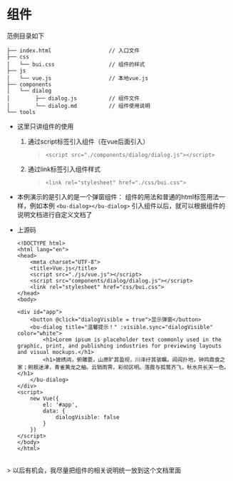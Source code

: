 # 组件


范例目录如下

    ├── index.html                  // 入口文件
    ├── css
    │   └── bui.css                 // 组件的样式
    ├── js
    │   └── vue.js                  // 本地vue.js
    ├── components
    │   └── dialog
    │        ├── dialog.js          // 组件文件
    │        └── dialog.md          // 组件使用说明
    └── tools

* 这里只讲组件的使用

    1. 通过script标签引入组件（在vue后面引入）
        > `<script src="./components/dialog/dialog.js"></script>`
    1. 通过link标签引入组件样式
        > `<link rel="stylesheet" href="./css/bui.css">`


* 本例演示的是引入的是一个弹窗组件：
    组件的用法和普通的html标签用法一样，例如本例 `<bu-dialog></bu-dialog>`
    引入组件以后，就可以根据组件的说明文档进行自定义文档了


* 上源码
    ```
    <!DOCTYPE html>
    <html lang="en">
    <head>
        <meta charset="UTF-8">
        <title>Vue.js</title>
        <script src="./js/vue.js"></script>
        <script src="components/dialog/dialog.js"></script>
        <link rel="stylesheet" href="css/bui.css">
    </head>
    <body>

    <div id="app">
        <button @click="dialogVisible = true">显示弹窗</button>
        <bu-dialog title="温馨提示！" :visible.sync="dialogVisible" color="white">
            <h1>Lorem ipsum is placeholder text commonly used in the graphic, print, and publishing industries for previewing layouts and visual mockups.</h1>
            <h1>披绣闼，俯雕甍，山原旷其盈视，川泽纡其骇瞩。闾阎扑地，钟鸣鼎食之家；舸舰迷津，青雀黄龙之舳。云销雨霁，彩彻区明。落霞与孤鹜齐飞，秋水共长天一色。</h1>
        </bu-dialog>
    </div>
    <script>
        new Vue({
            el: '#app',
            data: {
                dialogVisible: false
            }
        })
    </script>
    </body>
    </html>

    ```

<br>
> 以后有机会，我尽量把组件的相关说明统一放到这个文档里面



